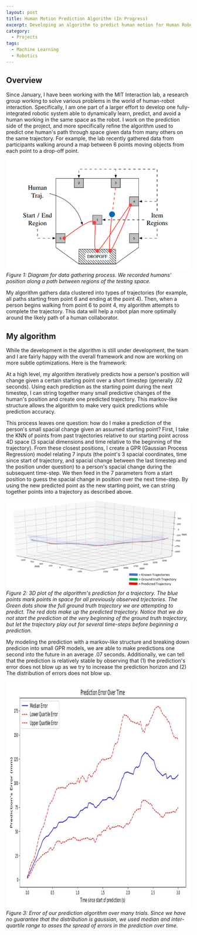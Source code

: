 ```yaml
---
layout: post
title: Human Motion Prediction Algorithm (In Progress)
excerpt: Developing an algorithm to predict human motion for Human Robot Interaction.<br><br>
category:
  - Projects
tags:
  - Machine Learning
  - Robotics
---
```


## Overview

Since January, I have been working with the MIT Interaction lab, a research group working to solve various problems in the world of human-robot interaction.  Specifically, I am one part of a larger effort to develop one fully-integrated robotic system able to dynamically learn, predict, and avoid a human working in the same space as the robot.  I work on the prediction side of the project, and more specifically refine the algorithm used to predict one human's path through space given data from many others on the same trajectory.  For example, the lab recently gathered data from participants walking around a map between 6 points moving objects from each point to a drop-off point.  

![Testing Layout](/assets/img/Human-Prediction/Test-Layout.png)
*Figure 1: Diagram for data gathering process.  We recorded humans' position along a path between regions of the testing space.*

My algorithm gathers data clustered into types of trajectories (for example, all paths starting from point 6 and ending at the point 4).  Then, when a person begins walking from point 6 to point 4, my algorithm attempts to complete the trajectory.  This data will help a robot plan more optimally around the likely path of a human collaborator.  

## My algorithm
While the development in the algorithm is still under development, the team and I are fairly happy with the overall framework and now are working on more subtle optimizations.  Here is the framework:

At a high level, my algorithm iteratively predicts how a person's position will change given a certain starting point over a short timestep (generally .02 seconds).  Using each prediction as the starting point during the next timestep, I can string together many small predictive changes of the human's position and create one predicted trajectory. This markov-like structure allows the algorithm to make very quick predictions while prediction accuracy.

This process leaves one question: how do I make a prediction of the person's small spacial change given an assumed starting point? First, I take the KNN of points from past trajectories relative to our starting point across 4D space (3 spacial dimensions and time relative to the beginning of the trajectory).  From these closest positions, I create a GPR (Gaussian Process Regression) model relating 7 inputs (the point's 3 spacial coordinates, time since start of trajectory, and spacial change between the last timestep and the position under question) to a person's spacial change during the subsequent time-step.  We then feed in the 7 parameters from a start position to guess the spacial change in position over the next time-step. By using the new predicted point as the new starting point, we can string together points into a trajectory as described above.  

![Prediction](/assets/img/Human-Prediction/Prediction.JPG)
*Figure 2: 3D plot of the algorithm's prediction for a trajectory.  The blue points mark points in space for all previously observed trjectories.  The Green dots show the full ground truth trajectory we are attempting to predict.  The red dots make up the predicted trajectory. Notice that we do not start the prediction at the very beginning of the ground truth trajectory, but let the trajectory play out for several time-steps before beginning a prediction.*

My modeling the prediction with a markov-like structure and breaking down predicion into small GPR models, we are able to make predictions one second into the future in an average .07 seconds.  Additionally, we can tell that the prediction is relatively stable by observing that (1) the prediction's error does not blow up as we try to increase the prediction horizon and (2) The distribution of errors does not blow up.  

<!-- ![Prediction Error](/assets/img/Human-Prediction/Prediction_Error.JPG) -->
<img src="/assets/img/Human-Prediction/Prediction_Error.JPG"
     alt="Prediction error"
     style="float: center; margin-right: 10px; width: 1119px; height: 619px" />
*Figure 3: Error of our prediction algorithm over many trials.  Since we have no guarantee that the distribution is gaussian, we used median and inter-quartile range to asses the spread of errors in the prediction over time.*